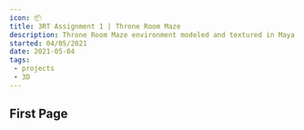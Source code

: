 ```yaml
---
icon: 📦
title: 3RT Assignment 1 | Throne Room Maze
description: Throne Room Maze environment modeled and textured in Maya and Substance Painter. Environment built in Unity
started: 04/05/2021
date: 2021-05-04
tags: 
 - projects
 - 3D
---
```


## First Page
